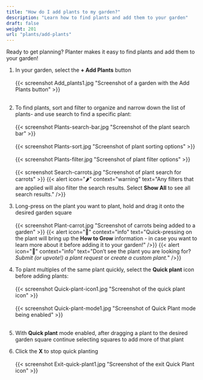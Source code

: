 ```yaml
---
title: "How do I add plants to my garden?"
description: "Learn how to find plants and add them to your garden"
draft: false
weight: 201
url: "plants/add-plants"
---
```


Ready to get planning? Planter makes it easy to find plants and add them to your garden!

1. In your garden, select the **+ Add Plants** button<br /><br />
{{< screenshot Add_plants1.jpg "Screenshot of a garden with the Add Plants button" >}}<br /><br />

2. To find plants, sort and filter to organize and narrow down the list of plants- and use search to find a specific plant:<br /><br />
{{< screenshot Plants-search-bar.jpg "Screenshot of the plant search bar" >}}<br /><br />
{{< screenshot Plants-sort.jpg "Screenshot of plant sorting options" >}}<br /><br />
{{< screenshot Plants-filter.jpg "Screenshot of plant filter options" >}}<br /><br />
{{< screenshot Search-carrots.jpg "Screenshot of plant search for carrots" >}}
{{< alert icon="🌶️" context="warning" text="Any filters that are applied will also filter the search results. Select **Show All** to see all search results." />}}

3. Long-press on the plant you want to plant, hold and drag it onto the desired garden square<br /><br />
{{< screenshot Plant-carrot.jpg "Screenshot of carrots being added to a garden" >}}
{{< alert icon="🥦" context="info" text="Quick-pressing on the plant will bring up the **How to Grow** information - in case you want to learn more about it before adding it to your garden!" />}}
{{< alert icon="🥕️" context="info" text="Don’t see the plant you are looking for? *Submit (or upvote!) a plant request* or *create a custom plant.*" />}}

4. To plant multiples of the same plant quickly, select the **Quick plant** icon before adding plants:<br /><br />
{{< screenshot Quick-plant-icon1.jpg "Screenshot of the quick plant icon" >}}<br /><br />
{{< screenshot Quick-plant-mode1.jpg "Screenshot of Quick Plant mode being enabled" >}}<br /><br />

5. With **Quick plant** mode enabled, after dragging a plant to the desired garden square continue selecting squares to add more of that plant

6. Click the **X** to stop quick planting<br /><br />
{{< screenshot Exit-quick-plant1.jpg "Screenshot of the exit Quick Plant icon" >}}

